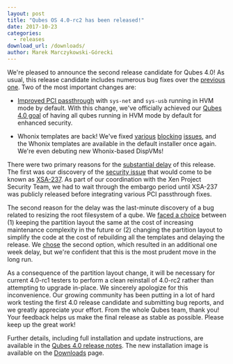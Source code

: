 ```yaml
---
layout: post
title: "Qubes OS 4.0-rc2 has been released!"
date: 2017-10-23
categories:
  - releases
download_url: /downloads/
author: Marek Marczykowski-Górecki
---
```


We're pleased to announce the second release candidate for Qubes 4.0! As usual,
this release candidate includes numerous bug fixes over the
[previous one][qubes-40-rc1-announced].
Two of the most important changes are:

* [Improved PCI passthrough][msi-post] with `sys-net` and `sys-usb` running in
  HVM mode by default. With this change, we've officially achieved our
  [Qubes 4.0 goal][qubes-40-hw-req] of having all qubes running in HVM mode by
  default for enhanced security.

* Whonix templates are back! We've fixed [various][whonix-bug1]
  [blocking][whonix-bug2] [issues][whonix-bug3], and the Whonix templates are
  available in the default installer once again. We're even debuting new
  Whonix-based DispVMs!

There were two primary reasons for the [substantial delay][r40-schedule] of this
release. The first was our discovery of the [security issue][qsb-34] that would
come to be known as [XSA-237]. As part of our coordination with the Xen Project
Security Team, we had to wait through the embargo period until XSA-237 was
publicly released before integrating various PCI passthrough fixes.

The second reason for the delay was the last-minute discovery of a bug related
to resizing the root filesystem of a qube. We [faced a choice][template-problem]
between (1) keeping the partition layout the same at the cost of increasing
maintenance complexity in the future or (2) changing the partition layout to
simplify the code at the cost of rebuilding all the templates and delaying the
release. We [chose][template-decision] the second option, which resulted in an
additional one week delay, but we're confident that this is the most prudent
move in the long run.

As a consequence of the partition layout change, it will be necessary for
current 4.0-rc1 testers to perform a clean reinstall of 4.0-rc2 rather than
attempting to upgrade in-place. We sincerely apologize for this inconvenience.
Our growing community has been putting in a lot of hard work testing the first
4.0 release candidate and submitting bug reports, and we greatly appreciate your
effort. From the whole Qubes team, thank you! Your feedback helps us make the
final release as stable as possible. Please keep up the great work!

Further details, including full installation and update instructions,
are available in the [Qubes 4.0 release notes][release-notes]. The new
installation image is available on the [Downloads] page.

[qubes-40-rc1-announced]: https://www.qubes-os.org/news/2017/07/31/qubes-40-rc1/
[msi-post]: https://www.qubes-os.org/news/2017/10/18/msi-support/
[qubes-40-hw-req]: https://www.qubes-os.org/news/2016/07/21/new-hw-certification-for-q4/
[whonix-bug1]: https://phabricator.whonix.org/T697
[whonix-bug2]: https://phabricator.whonix.org/T710
[whonix-bug3]: https://phabricator.whonix.org/T491
[qsb-34]: https://github.com/QubesOS/qubes-secpack/blob/master/QSBs/qsb-034-2017.txt
[XSA-237]: https://xenbits.xen.org/xsa/advisory-237.html
[release-notes]: https://www.qubes-os.org/doc/releases/4.0/release-notes/
[Downloads]: https://www.qubes-os.org/downloads/
[r40-schedule]: https://www.qubes-os.org/doc/releases/4.0/schedule/
[template-problem]: https://groups.google.com/d/msgid/qubes-devel/20171013222228.GF10749%40mail-itl
[template-decision]: https://groups.google.com/d/msgid/qubes-devel/20171016134524.GI1059%40mail-itl
